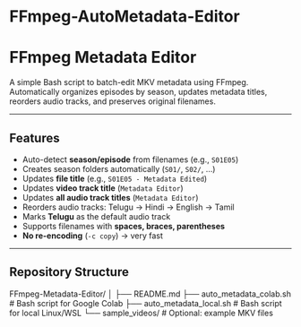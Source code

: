 # FFmpeg-AutoMetadata-Editor

# FFmpeg Metadata Editor

A simple Bash script to batch-edit MKV metadata using FFmpeg.  
Automatically organizes episodes by season, updates metadata titles, reorders audio tracks, and preserves original filenames.

---

## Features

- Auto-detect **season/episode** from filenames (e.g., `S01E05`)  
- Creates season folders automatically (`S01/`, `S02/`, …)  
- Updates **file title** (e.g., `S01E05 - Metadata Edited`)  
- Updates **video track title** (`Metadata Editor`)  
- Updates **all audio track titles** (`Metadata Editor`)  
- Reorders audio tracks: Telugu → Hindi → English → Tamil  
- Marks **Telugu** as the default audio track  
- Supports filenames with **spaces, braces, parentheses**  
- **No re-encoding** (`-c copy`) → very fast  

---

## Repository Structure
FFmpeg-Metadata-Editor/
│
├── README.md
├── auto_metadata_colab.sh # Bash script for Google Colab
├── auto_metadata_local.sh # Bash script for local Linux/WSL
└── sample_videos/ # Optional: example MKV files

